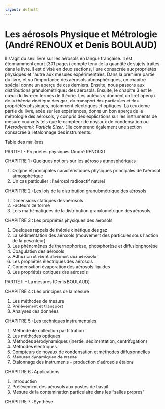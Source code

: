 ```yaml
---
layout: default
---
```


# Les aérosols Physique et Métrologie (André RENOUX et Denis BOULAUD)

Il s'agit du seul livre sur les aérosols en langue française. Il est étonnamment court (301 pages) compte tenu de la quantité de sujets traités dans le livre. Il est divisé en deux sections, l'une consacrée aux propriétés physiques et l'autre aux mesures expérimentales. Dans la première partie du livre, et vu l'importance des aérosols atmosphériques, un chapitre spécial donne un aperçu de ces derniers. Ensuite, nous passons aux distributions granulométriques des aérosols. Ensuite, le chapitre 3 est le cœur du livre en termes de théorie. Les auteurs y donnent un bref aperçu de la théorie cinétique des gaz, du transport des particules et des propriétés physiques, notamment électriques et optiques. La deuxième partie du livre, axée sur les expériences, donne un bon aperçu de la métrologie des aérosols, y compris des explications sur les instruments de mesure courants tels que le compteur de noyeaux de condensation ou l'_Aerodynamic Particle Sizer_. Elle comprend également une section consacrée à l'étalonnage des instruments.

Table des matières

PARTIE I - Propriétés physiques (André RENOUX)

CHAPITRE 1 : Quelques notions sur les aérosols atmosphériques
1. Origine et principales caractéristiques physiques principales de l’aérosol atmosphérique
2. Un cas particulier : l'aérosol radioactif naturel

CHAPITRE 2 : Les lois de la distribution granulométrique des aérosols
1. Dimensions statiques des aérosols
2. Facteurs de forme
3. Lois mathématiques de la distribution granulométrique des aérosols

CHAPITRE 3 : Les propriétés physiques des aérosols
1. Quelques rappels de théorie cinétique des gaz
2. La sédimentation des aérosols (mouvement des particules sous l'action de la pesanteur)
3. Les phénomènes de thermophorèse, photophorèse et diffusionphorèse
4. Coagulation des aérosols
5. Adhésion et réentraînement des aérosols
6. Les propriétés électriques des aérosols
7. Condensation évaporation des aérosols liquides
8. Les propriétés optiques des aérosols

PARTIE II – La mesures (Denis BOULAUD)

CHAPITRE 4 : Les principes de la mesure
1. Les méthodes de mesure
2. Prélèvement et transport
3. Analyses des données

CHAPITRE 5 : Les techniques instrumentales
1. Méthode de collection par filtration
2. Les méthodes optiques
3. Méthodes aérodynamiques (inertie, sédimentation, centrifugation)
4. Méthodes électriques
5. Compteurs de noyaux de condensation et méthodes diffusionnelles
6. Mesures dynamiques de masse
7. Étalonnage des instruments - production d'aérosols étalons

CHAPITRE 6 : Applications
1. Introduction
2. Prélèvement des aérosols aux postes de travail
2. Mesure de la contamination particulaire dans les “salles propres”

CHAPITRE 7 : Synthèse


